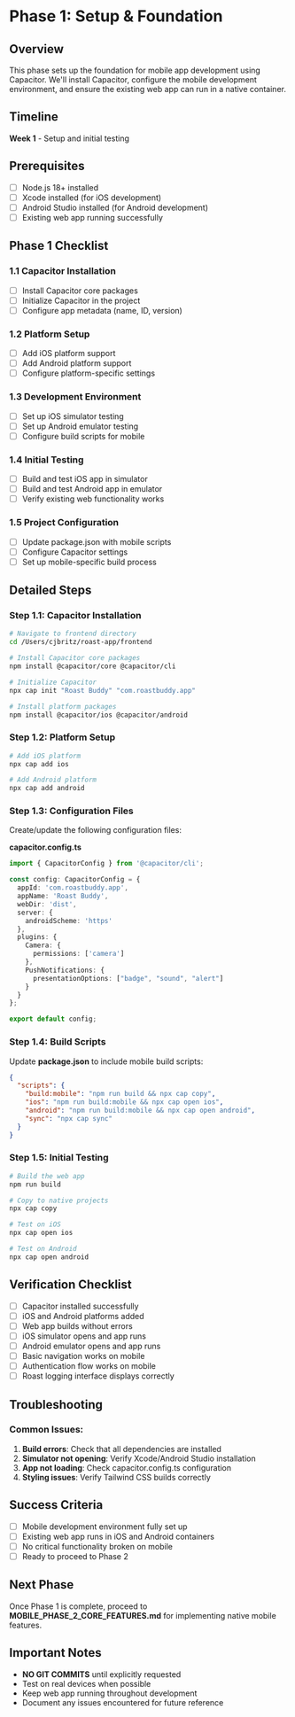 # Phase 1: Setup & Foundation

## Overview
This phase sets up the foundation for mobile app development using Capacitor. We'll install Capacitor, configure the mobile development environment, and ensure the existing web app can run in a native container.

## Timeline
**Week 1** - Setup and initial testing

## Prerequisites
- [ ] Node.js 18+ installed
- [ ] Xcode installed (for iOS development)
- [ ] Android Studio installed (for Android development)
- [ ] Existing web app running successfully

## Phase 1 Checklist

### 1.1 Capacitor Installation
- [ ] Install Capacitor core packages
- [ ] Initialize Capacitor in the project
- [ ] Configure app metadata (name, ID, version)

### 1.2 Platform Setup
- [ ] Add iOS platform support
- [ ] Add Android platform support
- [ ] Configure platform-specific settings

### 1.3 Development Environment
- [ ] Set up iOS simulator testing
- [ ] Set up Android emulator testing
- [ ] Configure build scripts for mobile

### 1.4 Initial Testing
- [ ] Build and test iOS app in simulator
- [ ] Build and test Android app in emulator
- [ ] Verify existing web functionality works

### 1.5 Project Configuration
- [ ] Update package.json with mobile scripts
- [ ] Configure Capacitor settings
- [ ] Set up mobile-specific build process

## Detailed Steps

### Step 1.1: Capacitor Installation
```bash
# Navigate to frontend directory
cd /Users/cjbritz/roast-app/frontend

# Install Capacitor core packages
npm install @capacitor/core @capacitor/cli

# Initialize Capacitor
npx cap init "Roast Buddy" "com.roastbuddy.app"

# Install platform packages
npm install @capacitor/ios @capacitor/android
```

### Step 1.2: Platform Setup
```bash
# Add iOS platform
npx cap add ios

# Add Android platform
npx cap add android
```

### Step 1.3: Configuration Files
Create/update the following configuration files:

**capacitor.config.ts**
```typescript
import { CapacitorConfig } from '@capacitor/cli';

const config: CapacitorConfig = {
  appId: 'com.roastbuddy.app',
  appName: 'Roast Buddy',
  webDir: 'dist',
  server: {
    androidScheme: 'https'
  },
  plugins: {
    Camera: {
      permissions: ['camera']
    },
    PushNotifications: {
      presentationOptions: ["badge", "sound", "alert"]
    }
  }
};

export default config;
```

### Step 1.4: Build Scripts
Update **package.json** to include mobile build scripts:
```json
{
  "scripts": {
    "build:mobile": "npm run build && npx cap copy",
    "ios": "npm run build:mobile && npx cap open ios",
    "android": "npm run build:mobile && npx cap open android",
    "sync": "npx cap sync"
  }
}
```

### Step 1.5: Initial Testing
```bash
# Build the web app
npm run build

# Copy to native projects
npx cap copy

# Test on iOS
npx cap open ios

# Test on Android
npx cap open android
```

## Verification Checklist
- [ ] Capacitor installed successfully
- [ ] iOS and Android platforms added
- [ ] Web app builds without errors
- [ ] iOS simulator opens and app runs
- [ ] Android emulator opens and app runs
- [ ] Basic navigation works on mobile
- [ ] Authentication flow works on mobile
- [ ] Roast logging interface displays correctly

## Troubleshooting
### Common Issues:
1. **Build errors**: Check that all dependencies are installed
2. **Simulator not opening**: Verify Xcode/Android Studio installation
3. **App not loading**: Check capacitor.config.ts configuration
4. **Styling issues**: Verify Tailwind CSS builds correctly

## Success Criteria
- [ ] Mobile development environment fully set up
- [ ] Existing web app runs in iOS and Android containers
- [ ] No critical functionality broken on mobile
- [ ] Ready to proceed to Phase 2

## Next Phase
Once Phase 1 is complete, proceed to **MOBILE_PHASE_2_CORE_FEATURES.md** for implementing native mobile features.

## Important Notes
- **NO GIT COMMITS** until explicitly requested
- Test on real devices when possible
- Keep web app running throughout development
- Document any issues encountered for future reference
